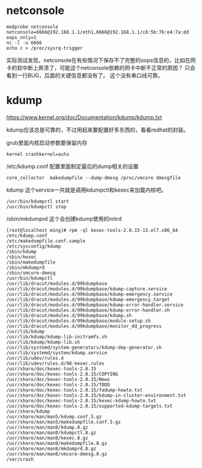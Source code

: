 # netconsole

```text
modprobe netconsole netconsole=6666@192.168.1.1/eth1,6666@192.168.1.1/c8:5b:76:e4:7a:dd oops_only=1
nc -l -u 6666
echo c > /proc/sysrq-trigger
```
实际测试发现，netconsole在有些情况下保存不了完整的oops信息的，比如在网卡的软中断上奔溃了，可能这个netconsole依赖的网卡中断不正常的原因？
只会看到一行BUG，后面的关键信息都没有了。 这个没有串口线可靠。

# kdump
https://www.kernel.org/doc/Documentation/kdump/kdump.txt

kdump应该总是可靠的，不过用起来要配置好多东西的，看看redhat的封装。

grub里面内核启动参数要保留内存
```text
kernel crashkernel=auto
```

/etc/kdump.conf 配置里面制定最后的dump相关的设置
```text
core_collector  makedumpfile --dump-dmesg /proc/vmcore dmesgfile
```

kdump 这个service一共就是调用kdumpctl和kexec来加载内核吧。
```text
/usr/bin/kdumpctl start 
/usr/bin/kdumpctl stop
```

/sbin/mkdumprd  这个会创建kdump使用的initrd

```text
[root@localhost ming]# rpm -ql kexec-tools-2.0.15-13.el7.x86_64
/etc/kdump.conf
/etc/makedumpfile.conf.sample
/etc/sysconfig/kdump
/sbin/kdump
/sbin/kexec
/sbin/makedumpfile
/sbin/mkdumprd
/sbin/vmcore-dmesg
/usr/bin/kdumpctl
/usr/lib/dracut/modules.d/99kdumpbase
/usr/lib/dracut/modules.d/99kdumpbase/kdump-capture.service
/usr/lib/dracut/modules.d/99kdumpbase/kdump-emergency.service
/usr/lib/dracut/modules.d/99kdumpbase/kdump-emergency.target
/usr/lib/dracut/modules.d/99kdumpbase/kdump-error-handler.service
/usr/lib/dracut/modules.d/99kdumpbase/kdump-error-handler.sh
/usr/lib/dracut/modules.d/99kdumpbase/kdump.sh
/usr/lib/dracut/modules.d/99kdumpbase/module-setup.sh
/usr/lib/dracut/modules.d/99kdumpbase/monitor_dd_progress
/usr/lib/kdump
/usr/lib/kdump/kdump-lib-initramfs.sh
/usr/lib/kdump/kdump-lib.sh
/usr/lib/systemd/system-generators/kdump-dep-generator.sh
/usr/lib/systemd/system/kdump.service
/usr/lib/udev/rules.d
/usr/lib/udev/rules.d/98-kexec.rules
/usr/share/doc/kexec-tools-2.0.15
/usr/share/doc/kexec-tools-2.0.15/COPYING
/usr/share/doc/kexec-tools-2.0.15/News
/usr/share/doc/kexec-tools-2.0.15/TODO
/usr/share/doc/kexec-tools-2.0.15/fadump-howto.txt
/usr/share/doc/kexec-tools-2.0.15/kdump-in-cluster-environment.txt
/usr/share/doc/kexec-tools-2.0.15/kexec-kdump-howto.txt
/usr/share/doc/kexec-tools-2.0.15/supported-kdump-targets.txt
/usr/share/kdump
/usr/share/man/man5/kdump.conf.5.gz
/usr/share/man/man5/makedumpfile.conf.5.gz
/usr/share/man/man8/kdump.8.gz
/usr/share/man/man8/kdumpctl.8.gz
/usr/share/man/man8/kexec.8.gz
/usr/share/man/man8/makedumpfile.8.gz
/usr/share/man/man8/mkdumprd.8.gz
/usr/share/man/man8/vmcore-dmesg.8.gz
/var/crash
```


